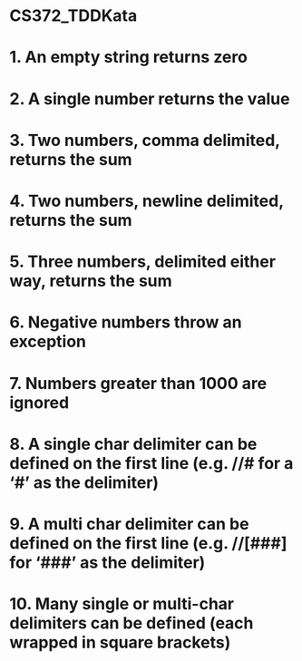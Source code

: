 # CS372_TDDKata

# 1. An empty string returns zero
# 2. A single number returns the value
# 3. Two numbers, comma delimited, returns the sum
# 4. Two numbers, newline delimited, returns the sum
# 5. Three numbers, delimited either way, returns the sum
# 6. Negative numbers throw an exception
# 7. Numbers greater than 1000 are ignored
# 8. A single char delimiter can be defined on the first line (e.g. //# for a ‘#’ as the delimiter)
# 9. A multi char delimiter can be defined on the first line (e.g. //[###] for ‘###’ as the delimiter)
# 10. Many single or multi-char delimiters can be defined (each wrapped in square brackets)
